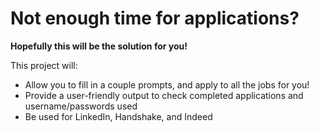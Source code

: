# Not enough time for applications?

**Hopefully this will be the solution for you!**

This project will:

- Allow you to fill in a couple prompts, and apply to all the jobs for you!
- Provide a user-friendly output to check completed applications and username/passwords used
- Be used for LinkedIn, Handshake, and Indeed